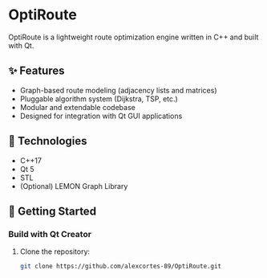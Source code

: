 # OptiRoute

OptiRoute is a lightweight route optimization engine written in C++ and built with Qt.  

## ✨ Features

- Graph-based route modeling (adjacency lists and matrices)
- Pluggable algorithm system (Dijkstra, TSP, etc.)
- Modular and extendable codebase
- Designed for integration with Qt GUI applications

## 🔧 Technologies

- C++17
- Qt 5
- STL
- (Optional) LEMON Graph Library

## 🚀 Getting Started

### Build with Qt Creator

1. Clone the repository:
   ```bash
   git clone https://github.com/alexcortes-89/OptiRoute.git
